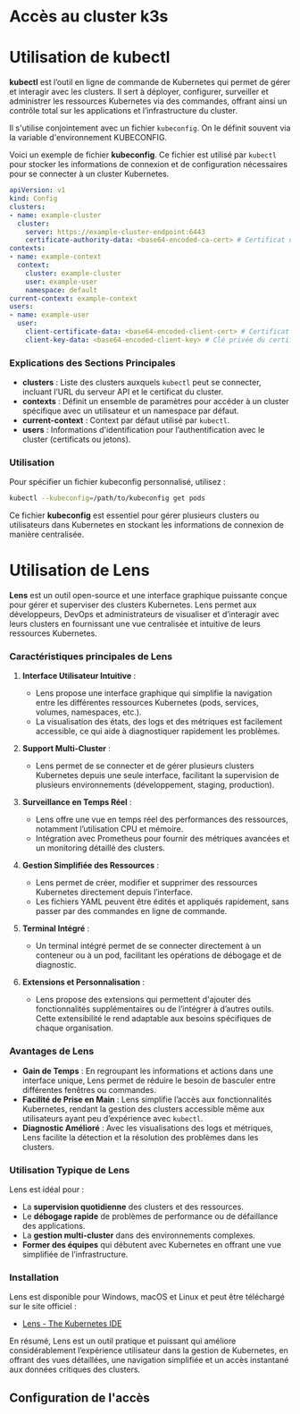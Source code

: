 # Accès au cluster k3s

# Utilisation de kubectl

**kubectl** est l’outil en ligne de commande de Kubernetes qui permet de gérer et interagir avec les clusters. Il sert à déployer, configurer, surveiller et administrer les ressources Kubernetes via des commandes, offrant ainsi un contrôle total sur les applications et l’infrastructure du cluster.

Il s'utilise conjointement avec un fichier `kubeconfig`. On le définit souvent via la variable d'environnement KUBECONFIG.

Voici un exemple de fichier **kubeconfig**. Ce fichier est utilisé par `kubectl` pour stocker les informations de connexion et de configuration nécessaires pour se connecter à un cluster Kubernetes.

```yaml
apiVersion: v1
kind: Config
clusters:
- name: example-cluster
  cluster:
    server: https://example-cluster-endpoint:6443
    certificate-authority-data: <base64-encoded-ca-cert> # Certificat d'autorité du cluster
contexts:
- name: example-context
  context:
    cluster: example-cluster
    user: example-user
    namespace: default
current-context: example-context
users:
- name: example-user
  user:
    client-certificate-data: <base64-encoded-client-cert> # Certificat client pour l'authentification
    client-key-data: <base64-encoded-client-key> # Clé privée du certificat client
```

### Explications des Sections Principales

- **clusters** : Liste des clusters auxquels `kubectl` peut se connecter, incluant l’URL du serveur API et le certificat du cluster.
- **contexts** : Définit un ensemble de paramètres pour accéder à un cluster spécifique avec un utilisateur et un namespace par défaut.
- **current-context** : Context par défaut utilisé par `kubectl`.
- **users** : Informations d'identification pour l’authentification avec le cluster (certificats ou jetons).

### Utilisation

Pour spécifier un fichier kubeconfig personnalisé, utilisez :

```bash
kubectl --kubeconfig=/path/to/kubeconfig get pods
```

Ce fichier **kubeconfig** est essentiel pour gérer plusieurs clusters ou utilisateurs dans Kubernetes en stockant les informations de connexion de manière centralisée.

# Utilisation de Lens

**Lens** est un outil open-source et une interface graphique puissante conçue pour gérer et superviser des clusters Kubernetes. Lens permet aux développeurs, DevOps et administrateurs de visualiser et d’interagir avec leurs clusters en fournissant une vue centralisée et intuitive de leurs ressources Kubernetes.

### Caractéristiques principales de Lens

1. **Interface Utilisateur Intuitive** :
   - Lens propose une interface graphique qui simplifie la navigation entre les différentes ressources Kubernetes (pods, services, volumes, namespaces, etc.).
   - La visualisation des états, des logs et des métriques est facilement accessible, ce qui aide à diagnostiquer rapidement les problèmes.

2. **Support Multi-Cluster** :
   - Lens permet de se connecter et de gérer plusieurs clusters Kubernetes depuis une seule interface, facilitant la supervision de plusieurs environnements (développement, staging, production).

3. **Surveillance en Temps Réel** :
   - Lens offre une vue en temps réel des performances des ressources, notamment l’utilisation CPU et mémoire.
   - Intégration avec Prometheus pour fournir des métriques avancées et un monitoring détaillé des clusters.

4. **Gestion Simplifiée des Ressources** :
   - Lens permet de créer, modifier et supprimer des ressources Kubernetes directement depuis l’interface.
   - Les fichiers YAML peuvent être édités et appliqués rapidement, sans passer par des commandes en ligne de commande.

5. **Terminal Intégré** :
   - Un terminal intégré permet de se connecter directement à un conteneur ou à un pod, facilitant les opérations de débogage et de diagnostic.

6. **Extensions et Personnalisation** :
   - Lens propose des extensions qui permettent d'ajouter des fonctionnalités supplémentaires ou de l’intégrer à d’autres outils. Cette extensibilité le rend adaptable aux besoins spécifiques de chaque organisation.

### Avantages de Lens

- **Gain de Temps** : En regroupant les informations et actions dans une interface unique, Lens permet de réduire le besoin de basculer entre différentes fenêtres ou commandes.
- **Facilité de Prise en Main** : Lens simplifie l’accès aux fonctionnalités Kubernetes, rendant la gestion des clusters accessible même aux utilisateurs ayant peu d’expérience avec `kubectl`.
- **Diagnostic Amélioré** : Avec les visualisations des logs et métriques, Lens facilite la détection et la résolution des problèmes dans les clusters.

### Utilisation Typique de Lens

Lens est idéal pour :
- La **supervision quotidienne** des clusters et des ressources.
- Le **débogage rapide** de problèmes de performance ou de défaillance des applications.
- La **gestion multi-cluster** dans des environnements complexes.
- **Former des équipes** qui débutent avec Kubernetes en offrant une vue simplifiée de l’infrastructure.

### Installation

Lens est disponible pour Windows, macOS et Linux et peut être téléchargé sur le site officiel :
- [Lens - The Kubernetes IDE](https://k8slens.dev/)

En résumé, Lens est un outil pratique et puissant qui améliore considérablement l’expérience utilisateur dans la gestion de Kubernetes, en offrant des vues détaillées, une navigation simplifiée et un accès instantané aux données critiques des clusters.

## Configuration de l'accès